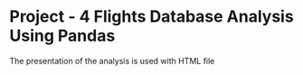 # Project - 4 Flights Database Analysis Using Pandas

The presentation of the analysis is used with HTML file 
